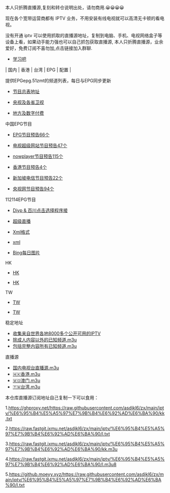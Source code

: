 本人只折腾直播源,复刻和转仓说明出处，请勿商用.😀😀😀😀

现在各个宽带运营商都有 IPTV 业务，不用安装有线电视就可以高清无卡顿的看电视。

没有开通 iptv 可以使用抓取的直播源地址，复制到电脑、手机、电视网络盒子等设备上看，如果动手能力强也可以自己抓包获取直播源, 本人只折腾直播源，业余爱好，免费订阅不喜勿加,点击链接加入群聊.

- [学习吧](http://qm.qq.com/cgi-bin/qm/qr?_wv=1027&k=-q7PtkzMii8r-lHTmr0iRKffr3Ecf6fM&authKey=hkt3HW6YD9aI7hln2%2FlyhlFxPUwYX%2B%2B8kPpVhOZ49o872FRBolYep%2FdkPyYQDMus&noverify=0&group_code=734337408)


| 国内 | 香港 | 台湾 | EPG | 配置 |



提供EPGepg.51zmt的频道列表，每日与EPG同步更新

- [节目总表地址](http://epg.51zmt.top:8000/e.xml)

- [央视及各省卫视](http://epg.51zmt.top:8000/cc.xml)


 - [地方及数字付费](http://epg.51zmt.top:8000/difang.xml)


中国EPG节目

- [EPG节目预告66个](https://iptv-org.github.io/epg/guides/zh/epg.i-cable.com.xml)

- [电视超级网站节目预告47个](https://iptv-org.github.io/epg/guides/zh/mytvsuper.com.xml)

- [nowplayer节目预告115个](https://iptv-org.github.io/epg/guides/zh/nowplayer.now.com.xml)

- [香港节目预告4个](https://iptv-org.github.io/epg/guides/zh/rthk.hk.xml)

- [新加坡电信节目预告22个](https://iptv-org.github.io/epg/guides/zh/singtel.com.xml)

- [央视网节目预告94个](https://iptv-org.github.io/epg/guides/zh/tv.cctv.com.xml)

112114EPG节目



- [Diyp & 百川点击选择程序接](https://epg.112114.xyz/status)
  

- [超级直播](https://epg.112114.xyz/epginfo)


- [Xml格式](https://epg.112114.xyz/pp.xml)



- [xml](https://epg.112114.xyz/pp.xml.gz)



- [Bing每日图片](https://epg.112114.xyz/bingimg)



HK 


- [HK](https://epg.pw/xmltv/epg_HK.xml)



- [HK](https://epg.pw/xmltv/epg_HK.xml.gz)





TW 

- [TW](https://epg.pw/xmltv/epg_TW.xml)



- [TW](https://epg.pw/xmltv/epg_TW.xml.gz)





稳定地址

- [收集来自世界各地8000多个公开可用的IPTV](https://github.com/iptv-org/iptv)
- [除成人内容以外的已知频道.m3u](https://iptv-org.github.io/iptv/index.m3u)
- [包括完整内容所有已知频道.m3u](https://iptv-org.github.io/iptv/index.nsfw.m3u)

直播源

- [国内电视台直播源.m3u](https://iptv-org.github.io/iptv/languages/zho.m3u)
- [🇭🇰香港.m3u](https://iptv-org.github.io/iptv/countries/hk.m3u)
- [🇲🇴澳门.m3u](https://iptv-org.github.io/iptv/countries/mo.m3u)
- [🇹🇼台湾.m3u](https://iptv-org.github.io/iptv/countries/tw.m3u) 


本仓库直播源订阅地址自己复制一下可以食用：

1.https://ghproxy.net/https://raw.githubusercontent.com/asdjkl6/zx/main/iptv/%E6%95%B4%E5%A5%97%E7%9B%B4%E6%92%AD%E6%BA%90/kk.txt

2.https://raw.fastgit.ixmu.net/asdjkl6/zx/main/iptv/%E6%95%B4%E5%A5%97%E7%9B%B4%E6%92%AD%E6%BA%90/l.txt

3.https://raw.fastgit.ixmu.net/asdjkl6/zx/main/iptv/%E6%95%B4%E5%A5%97%E7%9B%B4%E6%92%AD%E6%BA%90/kk.m3u

4.https://raw.fastgit.ixmu.net/asdjkl6/zx/main/iptv/%E6%95%B4%E5%A5%97%E7%9B%B4%E6%92%AD%E6%BA%90/l.m3u8

5.https://github.moeyy.xyz/https://raw.githubusercontent.com/asdjkl6/zx/main/iptv/%E6%95%B4%E5%A5%97%E7%9B%B4%E6%92%AD%E6%BA%90/l.txt



